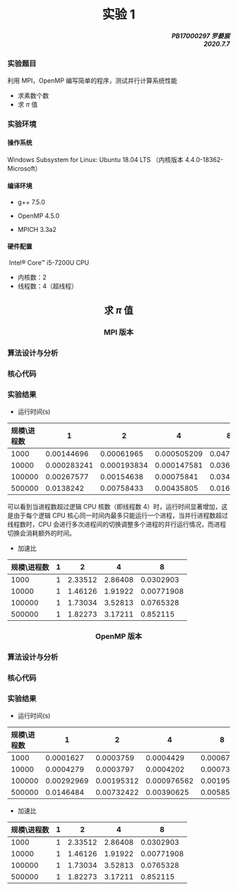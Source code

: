 # <center>实验 1</center>

##### <p align="right">PB17000297 罗晏宸</br>2020.7.7</p>

### 实验题目

利用 MPI，OpenMP 编写简单的程序，测试并行计算系统性能

- 求素数个数
- 求 $\pi$ 值

### 实验环境

#### 操作系统

Windows Subsystem for Linux: Ubuntu 18.04 LTS （内核版本 4.4.0-18362-Microsoft）

#### 编译环境

- g++ 7.5.0

- OpenMP 4.5.0

- MPICH 3.3a2

#### 硬件配置

​	Intel&reg;  Core&trade;  i5-7200U CPU

- 内核数：2
- 线程数：4（超线程）



## <center>求 $\pi$ 值</center>

### <center>MPI 版本</center>

### 算法设计与分析

### 核心代码

### 实验结果

-  运行时间(s)

| 规模\进程数 | 1           | 2           | 4           | 8         |
| :---------- | ----------- | ----------- | ----------- | --------- |
| 1000        | 0.00144696  | 0.00061965  | 0.000505209 | 0.0477698 |
| 10000       | 0.000283241 | 0.000193834 | 0.000147581 | 0.0366936 |
| 100000      | 0.00267577  | 0.00154638  | 0.00075841  | 0.0349624 |
| 500000      | 0.0138242   | 0.00758433  | 0.00435805  | 0.0162234 |
可以看到当进程数超过逻辑 CPU 核数（即线程数 4）时，运行时间显著增加，这是由于每个逻辑 CPU 核心同一时间内最多只能运行一个进程，当并行进程数超过线程数时，CPU 会进行多次进程间的切换调整多个进程的并行运行情况，而进程切换会消耗额外的时间。

- 加速比

| 规模\进程数 | 1    | 2       | 4       | 8          |
| ----------- | ---- | ------- | ------- | ---------- |
| 1000        | 1    | 2.33512 | 2.86408 | 0.0302903  |
| 10000       | 1    | 1.46126 | 1.91922 | 0.00771908 |
| 100000      | 1    | 1.73034 | 3.52813 | 0.0765328  |
| 500000      | 1    | 1.82273 | 3.17211 | 0.852115   |

### <center>OpenMP 版本</center>

### 算法设计与分析

### 核心代码

### 实验结果

-  运行时间(s)

| 规模\进程数 | 1          | 2          | 4           | 8          |
| :---------- | ---------- | ---------- | ----------- | ---------- |
| 1000        | 0.0001627  | 0.0003759  | 0.0004429   | 0.0006718  |
| 10000       | 0.0004279  | 0.0003797  | 0.0004202   | 0.0007339  |
| 100000      | 0.00292969 | 0.00195312 | 0.000976562 | 0.00195312 |
| 500000      | 0.0146484  | 0.00732422 | 0.00390625  | 0.00585938 |


- 加速比

| 规模\进程数 | 1    | 2       | 4       | 8          |
| ----------- | ---- | ------- | ------- | ---------- |
| 1000        | 1    | 2.33512 | 2.86408 | 0.0302903  |
| 10000       | 1    | 1.46126 | 1.91922 | 0.00771908 |
| 100000      | 1    | 1.73034 | 3.52813 | 0.0765328  |
| 500000      | 1    | 1.82273 | 3.17211 | 0.852115   |